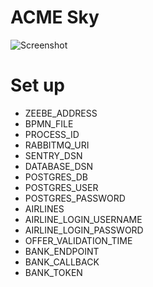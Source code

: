 # ACME Sky

![Screenshot](./assets/screenshot.png)

# Set up

- ZEEBE_ADDRESS
- BPMN_FILE
- PROCESS_ID
- RABBITMQ_URI
- SENTRY_DSN
- DATABASE_DSN
- POSTGRES_DB
- POSTGRES_USER
- POSTGRES_PASSWORD
- AIRLINES
- AIRLINE_LOGIN_USERNAME
- AIRLINE_LOGIN_PASSWORD
- OFFER_VALIDATION_TIME
- BANK_ENDPOINT
- BANK_CALLBACK
- BANK_TOKEN
